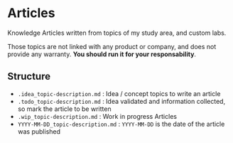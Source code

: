 # Articles

Knowledge Articles written from topics of my study area, and custom labs.

Those topics are not linked with any product or company, and does not provide any warranty. **You should run it for your responsability**.


## Structure

- `.idea_topic-description.md` : Idea / concept topics to write an article
- `.todo_topic-description.md` : Idea validated and information collected, so mark the article to be written
- `.wip_topic-description.md` : Work in progress Articles
- `YYYY-MM-DD_topic-description.md` : `YYYY-MM-DD` is the date of the article was published
